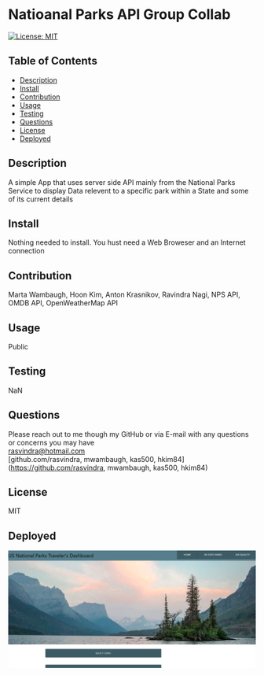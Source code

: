 

# Natioanal Parks API Group Collab
[![License: MIT](https://img.shields.io/badge/License-MIT-yellow.svg)](https://opensource.org/licenses/MIT)

## Table of Contents
* [Description](#description)
* [Install](#install)
* [Contribution](#contribution)
* [Usage](#usage)
* [Testing](#testing)
* [Questions](#questions)
* [License](#license)
* [Deployed](#deployed)


## Description
A simple App that uses server side API mainly from the National Parks Service to display Data relevent to a specific park within a State and some of its current details

## Install
Nothing needed to install. You hust need a Web Broweser and an Internet connection

## Contribution
Marta Wambaugh, Hoon Kim, Anton Krasnikov, Ravindra Nagi, NPS API, OMDB API, OpenWeatherMap API

## Usage
Public

## Testing
NaN

## Questions
Please reach out to me though my GitHub or via E-mail with any questions or concerns you may have <br/>
rasvindra@hotmail.com <br/>
[github.com/rasvindra, mwambaugh, kas500, hkim84](https://github.com/rasvindra, mwambaugh, kas500, hkim84)

## License
MIT

## Deployed


![](assets/images/NPScollabShot.PNG)
